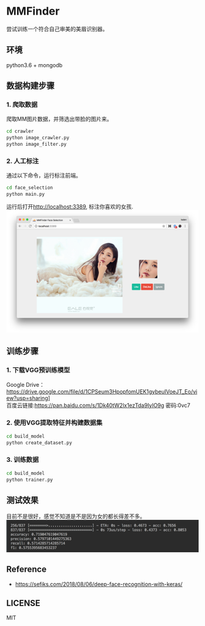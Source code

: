 # MMFinder
尝试训练一个符合自己审美的美眉识别器。

## 环境
python3.6 + mongodb

## 数据构建步骤
### 1. 爬取数据
爬取MM图片数据，并筛选出带脸的图片来。
```bash
cd crawler
python image_crawler.py
python image_filter.py
```

### 2. 人工标注
通过以下命令，运行标注前端。
```bash
cd face_selection
python main.py
```
运行后打开[http://localhost:3389](http://localhost:3389), 标注你喜欢的女孩.<br>
![face_selection](./face_selection/screenshot.png)


## 训练步骤
### 1. 下载VGG预训练模型
Google Drive：https://drive.google.com/file/d/1CPSeum3HpopfomUEK1gybeuIVoeJT_Eo/view?usp=sharing]
<br>
百度云链接:https://pan.baidu.com/s/1Dk40tW2lx1ezTda9IyIO9g  密码:0vc7
### 2. 使用VGG提取特征并构建数据集
```bash
cd build_model
python create_dataset.py
```

### 3. 训练数据
```bash
cd build_model
python trainer.py
```

## 测试效果
目前不是很好，感觉不知道是不是因为女的都长得差不多。  
![](result.png)

## Reference
- https://sefiks.com/2018/08/06/deep-face-recognition-with-keras/

## LICENSE
MIT
